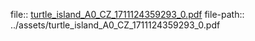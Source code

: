 file:: [turtle_island_A0_CZ_1711124359293_0.pdf](../assets/turtle_island_A0_CZ_1711124359293_0.pdf)
file-path:: ../assets/turtle_island_A0_CZ_1711124359293_0.pdf
